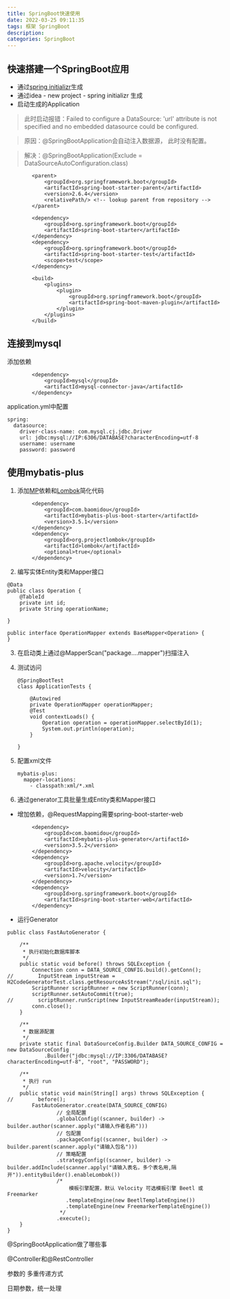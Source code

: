 ```yaml
---
title: SpringBoot快速使用
date: 2022-03-25 09:11:35
tags: 框架 SpringBoot 
description: 
categories: SpringBoot
---
```

## 快速搭建一个SpringBoot应用
* 通过[spring initializr](https://start.spring.io/)生成
* 通过idea - new project - spring initializr 生成
* 启动生成的Application

> 此时启动报错：Failed to configure a DataSource: 'url' attribute is not specified and no embedded datasource could be configured.

> 原因：@SpringBootApplication会自动注入数据源， 此时没有配置。

> 解决：@SpringBootApplication(Exclude = DataSourceAutoConfiguration.class)

```
        <parent>
            <groupId>org.springframework.boot</groupId>
            <artifactId>spring-boot-starter-parent</artifactId>
            <version>2.6.4</version>
            <relativePath/> <!-- lookup parent from repository -->
        </parent>
```



```
        <dependency>
            <groupId>org.springframework.boot</groupId>
            <artifactId>spring-boot-starter</artifactId>
        </dependency>
        <dependency>
            <groupId>org.springframework.boot</groupId>
            <artifactId>spring-boot-starter-test</artifactId>
            <scope>test</scope>
        </dependency>
```



```
        <build>
            <plugins>
                <plugin>
                    <groupId>org.springframework.boot</groupId>
                    <artifactId>spring-boot-maven-plugin</artifactId>
                </plugin>
            </plugins>
        </build>
```



## 连接到mysql

添加依赖

```
        <dependency>
            <groupId>mysql</groupId>
            <artifactId>mysql-connector-java</artifactId>
        </dependency>
```

application.yml中配置

```
spring:
  datasource:
    driver-class-name: com.mysql.cj.jdbc.Driver
    url: jdbc:mysql://IP:6306/DATABASE?characterEncoding=utf-8
    username: username
    password: password
```



## 使用mybatis-plus

1. 添加[MP](https://baomidou.com/)依赖和[Lombok](https://www.projectlombok.org/)简化代码

```
        <dependency>
            <groupId>com.baomidou</groupId>
            <artifactId>mybatis-plus-boot-starter</artifactId>
            <version>3.5.1</version>
        </dependency>
        <dependency>
            <groupId>org.projectlombok</groupId>
            <artifactId>lombok</artifactId>
            <optional>true</optional>
        </dependency>
```

2. 编写实体Entity类和Mapper接口

```
@Data
public class Operation {
    @TableId
    private int id;
    private String operationName;

}

public interface OperationMapper extends BaseMapper<Operation> {
}

```

3. 在启动类上通过@MapperScan("package....mapper")扫描注入

4. 测试访问

   ```
   @SpringBootTest
   class ApplicationTests {
   
       @Autowired
       private OperationMapper operationMapper;
       @Test
       void contextLoads() {
           Operation operation = operationMapper.selectById(1);
           System.out.println(operation);
       }
   
   }
   ```

5. 配置xml文件

   ```
   mybatis-plus:
     mapper-locations:
       - classpath:xml/*.xml
   ```

6. 通过generator工具批量生成Entity类和Mapper接口

* 增加依赖，@RequestMapping需要spring-boot-starter-web

```
        <dependency>
            <groupId>com.baomidou</groupId>
            <artifactId>mybatis-plus-generator</artifactId>
            <version>3.5.2</version>
        </dependency>
        <dependency>
            <groupId>org.apache.velocity</groupId>
            <artifactId>velocity</artifactId>
            <version>1.7</version>
        </dependency>
        <dependency>
            <groupId>org.springframework.boot</groupId>
            <artifactId>spring-boot-starter-web</artifactId>
        </dependency>
```



* 运行Generator

```
public class FastAutoGenerator {

    /**
     * 执行初始化数据库脚本
     */
    public static void before() throws SQLException {
        Connection conn = DATA_SOURCE_CONFIG.build().getConn();
//        InputStream inputStream = H2CodeGeneratorTest.class.getResourceAsStream("/sql/init.sql");
        ScriptRunner scriptRunner = new ScriptRunner(conn);
        scriptRunner.setAutoCommit(true);
//        scriptRunner.runScript(new InputStreamReader(inputStream));
        conn.close();
    }

    /**
     * 数据源配置
     */
    private static final DataSourceConfig.Builder DATA_SOURCE_CONFIG = new DataSourceConfig
            .Builder("jdbc:mysql://IP:3306/DATABASE?characterEncoding=utf-8", "root", "PASSWORD");

    /**
     * 执行 run
     */
    public static void main(String[] args) throws SQLException {
//        before();
        FastAutoGenerator.create(DATA_SOURCE_CONFIG)
                // 全局配置
                .globalConfig((scanner, builder) -> builder.author(scanner.apply("请输入作者名称")))
                // 包配置
                .packageConfig((scanner, builder) -> builder.parent(scanner.apply("请输入包名")))
                // 策略配置
                .strategyConfig((scanner, builder) -> builder.addInclude(scanner.apply("请输入表名，多个表名用,隔开")).entityBuilder().enableLombok())
                /*
                    模板引擎配置，默认 Velocity 可选模板引擎 Beetl 或 Freemarker
                   .templateEngine(new BeetlTemplateEngine())
                   .templateEngine(new FreemarkerTemplateEngine())
                 */
                .execute();
    }
}
```





@SpringBootApplication做了哪些事

@Controller和@RestController

参数的 多重传递方式

日期参数，统一处理





